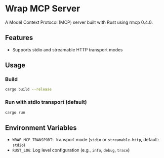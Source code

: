 # Wrap MCP Server

A Model Context Protocol (MCP) server built with Rust using rmcp 0.4.0.

## Features

- Supports stdio and streamable HTTP transport modes

## Usage

### Build
```bash
cargo build --release
```

### Run with stdio transport (default)
```bash
cargo run
```

## Environment Variables

- `WRAP_MCP_TRANSPORT`: Transport mode (`stdio` or `streamable-http`, default: `stdio`)
- `RUST_LOG`: Log level configuration (e.g., `info`, `debug`, `trace`)

